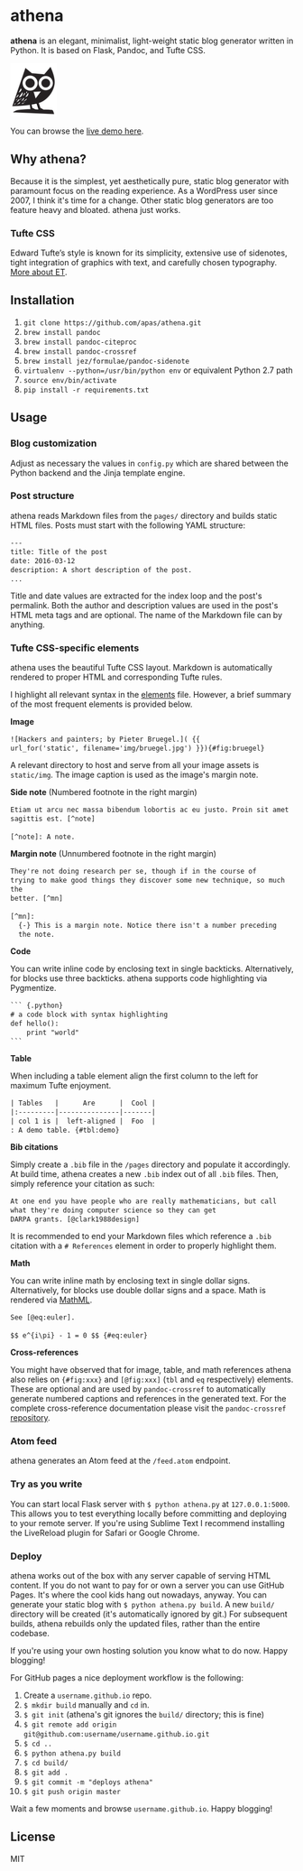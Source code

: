 # athena

**athena** is an elegant, minimalist, light-weight static blog generator
written in Python. It is based on Flask, Pandoc, and Tufte CSS.

![athena screenshot](/static/athena.png)

You can browse the [live demo here][demo].

## Why athena?

Because it is the simplest, yet aesthetically pure, static blog generator with
paramount focus on the reading experience. As a WordPress user since 2007, I
think it's time for a change. Other static blog generators are too feature
heavy and bloated. athena just works.

### Tufte CSS

Edward Tufte’s style is known for its simplicity, extensive use of sidenotes,
tight integration of graphics with text, and carefully chosen typography.
[More about ET][et].

## Installation

1. `git clone https://github.com/apas/athena.git`
1. `brew install pandoc`
1. `brew install pandoc-citeproc`
1. `brew install pandoc-crossref`
1. `brew install jez/formulae/pandoc-sidenote`
1. `virtualenv --python=/usr/bin/python env` or equivalent Python 2.7 path
1. `source env/bin/activate`
1. `pip install -r requirements.txt`

## Usage

### Blog customization

Adjust as necessary the values in `config.py` which are shared between the
Python backend and the Jinja template engine.

### Post structure

athena reads Markdown files from the `pages/` directory and builds static HTML
files. Posts must start with the following YAML structure:

    ---
    title: Title of the post
    date: 2016-03-12
    description: A short description of the post.
    ...

Title and date values are extracted for the index loop and the post's
permalink. Both the author and description values are used in the post's HTML
meta tags and are optional. The name of the Markdown file can by anything.

### Tufte CSS-specific elements

athena uses the beautiful Tufte CSS layout. Markdown is automatically rendered
to proper HTML and corresponding Tufte rules.

I highlight all relevant syntax in the [elements][elems] file. However, a
brief summary of the most frequent elements is provided below.

**Image**

    ![Hackers and painters; by Pieter Bruegel.]( {{
    url_for('static', filename='img/bruegel.jpg') }}){#fig:bruegel}

A relevant directory to host and serve from all your image assets is
`static/img`. The image caption is used as the image's margin note.

**Side note** (Numbered footnote in the right margin)

    Etiam ut arcu nec massa bibendum lobortis ac eu justo. Proin sit amet
    sagittis est. [^note]

    [^note]: A note.

**Margin note** (Unnumbered footnote in the right margin)

    They're not doing research per se, though if in the course of
    trying to make good things they discover some new technique, so much the
    better. [^mn]

    [^mn]:
      {-} This is a margin note. Notice there isn't a number preceding
      the note.

**Code**

You can write inline code by enclosing text in single backticks.
Alternatively, for blocks use three backticks. athena supports code
highlighting via Pygmentize. 

    ``` {.python}
    # a code block with syntax highlighting
    def hello():
        print "world"
    ```

**Table**

When including a table element align the first column to the left for maximum
Tufte enjoyment.

    | Tables   |      Are      |  Cool |
    |:---------|---------------|-------|
    | col 1 is |  left-aligned |  Foo  |
    : A demo table. {#tbl:demo}

**Bib citations**

Simply create a `.bib` file in the `/pages` directory and populate it
accordingly. At build time, athena creates a new `.bib` index out of all
`.bib` files. Then, simply reference your citation as such:

    At one end you have people who are really mathematicians, but call
    what they're doing computer science so they can get
    DARPA grants. [@clark1988design]

It is recommended to end your Markdown files which reference a `.bib` citation
with a `# References` element in order to properly highlight them.

**Math**

You can write inline math by enclosing text in single dollar signs.
Alternatively, for blocks use double dollar signs and a space. Math is
rendered via [MathML][mml].

    See [@eq:euler].

    $$ e^{i\pi} - 1 = 0 $$ {#eq:euler}

**Cross-references**

You might have observed that for image, table, and math references
athena also relies on `{#fig:xxx}` and `[@fig:xxx]` (`tbl` and `eq`
respectively) elements. These are optional and are used by `pandoc-crossref`
to automatically generate numbered captions and references in the generated
text. For the complete cross-reference documentation please visit the
`pandoc-crossref` [repository][pdcf].

### Atom feed

athena generates an Atom feed at the `/feed.atom` endpoint.

### Try as you write

You can start local Flask server with `$ python athena.py` at
`127.0.0.1:5000`. This allows you to test everything locally before committing
and deploying to your remote server. If you're using Sublime Text I recommend
installing the LiveReload plugin for Safari or Google Chrome.

### Deploy

athena works out of the box with any server capable of serving HTML content.
If you do not want to pay for or own a server you can use GitHub Pages. It's
where the cool kids hang out nowadays, anyway. You can generate your static
blog with `$ python athena.py build`. A new `build/` directory will be created
(it's automatically ignored by git.) For subsequent builds, athena
rebuilds only the updated files, rather than the entire codebase.

If you're using your own hosting solution you know what to do now. Happy
blogging!

For GitHub pages a nice deployment workflow is the following:

1. Create a `username.github.io` repo.
1. `$ mkdir build` manually and `cd` in.
1. `$ git init` (athena's git ignores the `build/` directory; this is fine)
1. `$ git remote add origin git@github.com:username/username.github.io.git`
1. `$ cd ..`
1. `$ python athena.py build`
1. `$ cd build/`
1. `$ git add .`
1. `$ git commit -m "deploys athena"`
1. `$ git push origin master`

Wait a few moments and browse `username.github.io`. Happy blogging!

## License

MIT

[et]: https://en.wikipedia.org/wiki/Edward_Tufte
[demo]: https://apas.github.io/athena/
[elems]: https://raw.githubusercontent.com/apas/athena/pandoc/pages/elements.md
[mml]: https://www.w3.org/Math/whatIsMathML.html
[pdcf]: https://github.com/lierdakil/pandoc-crossref

